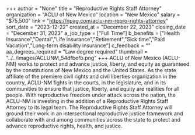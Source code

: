 +++
author = "None"
title = "Reproductive Rights Staff Attorney"
organization = "ACLU of New Mexico"
location = "New Mexico"
salary = "$75,500"
link = "https://npag.com/aclu-nm-repro-rights-attorney"
sort_date = "2023-12-22"
created_at = "December 22, 2023"
closing_date = "December 31, 2023"
a_job_type = ["Full Time"]
b_benefits = ["Health Insurance","Dental","Life insurance","Retirement","Sick time","Paid Vacation","Long-term disability insurance"]
c_feedback = ""
aa_degrees_required = "Law degree required"
thumbnail = "../../images/ACLUNM_54dfbefb.png"
+++
ACLU of New Mexico (ACLU-NM) works to protect and advance justice, liberty, and equity as guaranteed by the constitutions of New Mexico and the United States. As the state affiliate of the premiere civil rights and civil liberties organization in the country, ACLU-NM fights in the courts, in the legislature, and in its communities to ensure that justice, liberty, and equity are realities for all people. With reproductive freedom under attack across the nation, the ACLU-NM is investing in the addition of a Reproductive Rights Staff Attorney to its legal team. The Reproductive Rights Staff Attorney will ground their work in an intersectional reproductive justice framework and collaborate with and among communities across the state to protect and advance reproductive rights, health, and justice.